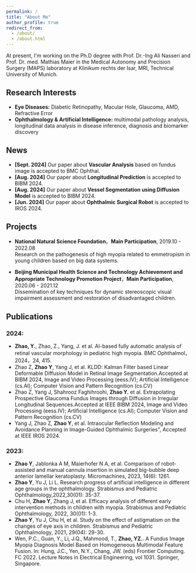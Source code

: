 ```yaml
---
permalink: /
title: "About Me"
author_profile: true
redirect_from: 
  - /about/
  - /about.html
---
```


At present, I'm working on the Ph.D degree with Prof. Dr.-Ing Ali Nasseri and Prof. Dr. med. Mathias Maier in the Medical Autonomy and Precision Surgery (MAPS) laboratory at Klinikum rechts der Isar, MRI, Technical University of Munich. 

## Research Interests

- **Eye Diseases:** Diabetic Retinopathy, Macular Hole, Glaucoma, AMD, Refractive Error
- **Ophthalmology & Artificial Intelligence:** multimodal pathology analysis, longitudinal data analysis in disease inference, diagnosis and biomarker discovery 

## News

- **[Sept. 2024]** Our paper about **Vascular Analysis** based on fundus image is accepted to BMC Ophthal.
- **[Aug. 2024]** Our paper about **Longitudinal Prediction** is accepted to BIBM 2024.
- **[Aug. 2024]** Our paper about **Vessel Segmentation using Diffusion Model** is accepted to BIBM 2024.
- **[Jun. 2024]** Our paper about **Ophthalmic Surgical Robot** is accepted to IROS 2024.

## Projects

- **National Natural Science Foundation**，**Main Participation**, 2019.10 - 2022.08 <br>
Research on the pathogenesis of high myopia related to emmetropism in young children based on big data systems.

- **Beijing Municipal Health Science and Technology Achievement and Appropriate Technology Promotion Project**，**Main Participation**, 2020.06 - 2021.12 <br>
Dissemination of key techniques for dynamic stereoscopic visual impairment assessment and restoration of disadvantaged children.


## Publications <br>
### 2024:

- **Zhao, Y.**, Zhao, Z., Yang, J. et al. AI-based fully automatic analysis of retinal vascular morphology in pediatric high myopia. BMC Ophthalmol，2024，24, 415.
- Zhao Z, **Zhao Y**, Yang J, et al. KLDD: Kalman Filter based Linear Deformable Diffusion Model in Retinal Image Segmentation.Accepted at BIBM 2024, Image and Video Processing (eess.IV); Artificial Intelligence (cs.AI); Computer Vision and Pattern Recognition (cs.CV)
- Zhao Z, Yang J, Shahrooz Faghihroohi, **Zhao Y.** et al. Extrapolating Prospective Glaucoma Fundus Images through Diffusion in Irregular Longitudinal Sequences.Accepted at IEEE BIBM 2024, Image and Video Processing (eess.IV); Artificial Intelligence (cs.AI); Computer Vision and Pattern Recognition (cs.CV)
- Yang J, Zhao Z, **Zhao Y**, et al. Intraocular Reflection Modeling and Avoidance Planning in Image-Guided Ophthalmic Surgeries", Accepted at IEEE IROS 2024.

### 2023:
- **Zhao Y**, Jablonka A M, Maierhofer N A, et al. Comparison of robot-assisted and manual cannula insertion in simulated big-bubble deep anterior lamellar keratoplasty. Micromachines, 2023, 14(6): 1261.
- **Zhao Y**, Yu J, Li L. Research progress of artificial intelligence in different age groups in the ophthalmology. Strabismus and Pediatric Ophthalmology,2022,30(01): 35-37.
- Chu H, **Zhao Y**, Zhang J, et al. Efficacy analysis of different early intervention methods in children with myopia. Strabismus and Pediatric Ophthalmology, 2022, 30(01): 1-3.
- **Zhao Y**, Yu J, Chu H, et al. Study on the effect of astigmatism on the changes of eye axis in children. Strabismus and Pediatric Ophthalmology, 2021, 29(04): 29-30.
- Wen, P.C., Guan, Y., Li, J.Q., Mahmood, T., **Zhao, YZ.**. A Fundus Image Myopia Diagnosis Model Based on Homogeneous Multimodal Feature Fusion. In: Hung, J.C., Yen, N.Y., Chang, JW. (eds) Frontier Computing. FC 2022. Lecture Notes in Electrical Engineering, vol 1031. Springer, Singapore. 










